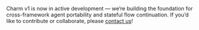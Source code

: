Charm v1 is now in active development — we’re building the foundation for cross-framework agent portability and stateful flow continuation.
If you’d like to contribute or collaborate, please [contact us](https://discord.gg/xxZh9kmyMR)!
